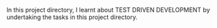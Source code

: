 In this project directory, I learnt about TEST DRIVEN DEVELOPMENT by undertaking the tasks in this project directory.
